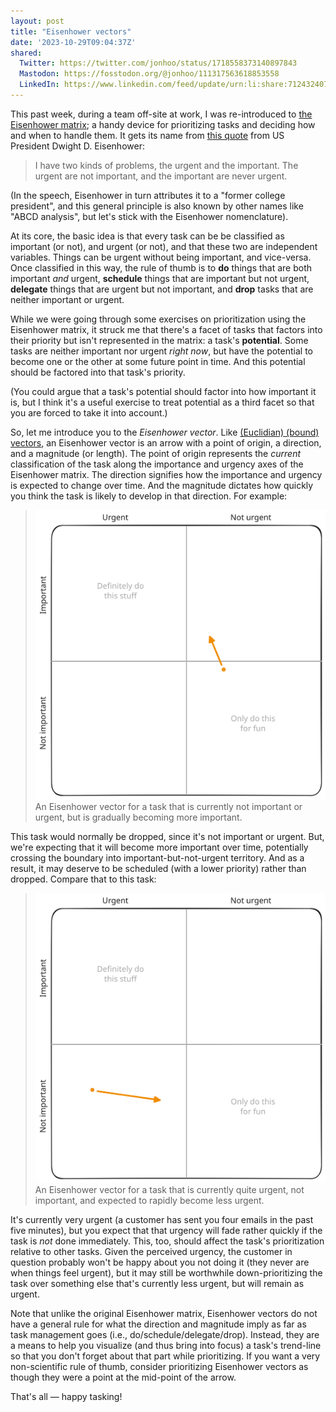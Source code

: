 ```yaml
---
layout: post
title: "Eisenhower vectors"
date: '2023-10-29T09:04:37Z'
shared:
  Twitter: https://twitter.com/jonhoo/status/1718558373140897843
  Mastodon: https://fosstodon.org/@jonhoo/111317563618853558
  LinkedIn: https://www.linkedin.com/feed/update/urn:li:share:7124324078546542592/
---
```


This past week, during a team off-site at work, I was re-introduced to
[the Eisenhower matrix]; a handy device for prioritizing tasks and
deciding how and when to handle them. It gets its name from [this quote]
from US President Dwight D. Eisenhower:

> I have two kinds of problems, the urgent and the important.
> The urgent are not important, and the important are never urgent.

(In the speech, Eisenhower in turn attributes it to a "former college
president", and this general principle is also known by other names like
"ABCD analysis", but let's stick with the Eisenhower nomenclature).

At its core, the basic idea is that every task can be be classified as
important (or not), and urgent (or not), and that these two are
independent variables. Things can be urgent without being important, and
vice-versa. Once classified in this way, the rule of thumb is to **do**
things that are both important _and_ urgent, **schedule** things that
are important but not urgent, **delegate** things that are urgent but
not important, and **drop** tasks that are neither important or urgent.

While we were going through some exercises on prioritization using the
Eisenhower matrix, it struck me that there's a facet of tasks that
factors into their priority but isn't represented in the matrix: a
task's **potential**. Some tasks are neither important nor urgent _right
now_, but have the potential to become one or the other at some future
point in time. And this potential should be factored into that task's
priority.

(You could argue that a task's potential should factor into how
important it is, but I think it's a useful exercise to treat potential
as a third facet so that you are forced to take it into account.)

So, let me introduce you to the _Eisenhower vector_. Like [(Euclidian)
(bound) vectors][vec], an Eisenhower vector is an arrow with a point of
origin, a direction, and a magnitude (or length). The point of origin
represents the _current_ classification of the task along the importance
and urgency axes of the Eisenhower matrix. The direction signifies how
the importance and urgency is expected to change over time. And the
magnitude dictates how quickly you think the task is likely to develop
in that direction. For example:

> ![Eisenhower vector for a task whose origin is not urgent or important, but is trending towards important](gfx/eisenhower-vector-more.svg)
> An Eisenhower vector for a task that is currently not important or
> urgent, but is gradually becoming more important.

This task would normally be dropped, since it's not important or urgent.
But, we're expecting that it will become more important over time,
potentially crossing the boundary into important-but-not-urgent
territory. And as a result, it may deserve to be scheduled (with a lower
priority) rather than dropped. Compare that to this task:

> ![Eisenhower vector for a task whose origin is urgent, not important, and rapidly trending towards less urgent](gfx/eisenhower-vector-less.svg)
> An Eisenhower vector for a task that is currently quite urgent, not
> important, and expected to rapidly become less urgent.

It's currently very urgent (a customer has sent you four emails in the
past five minutes), but you expect that that urgency will fade rather
quickly if the task is _not_ done immediately. This, too, should affect
the task's prioritization relative to other tasks. Given the perceived
urgency, the customer in question probably won't be happy about you not
doing it (they never are when things feel urgent), but it may still be
worthwhile down-prioritizing the task over something else that's
currently less urgent, but will remain as urgent.

Note that unlike the original Eisenhower matrix, Eisenhower vectors do
not have a general rule for what the direction and magnitude imply as
far as task management goes (i.e., do/schedule/delegate/drop). Instead,
they are a means to help you visualize (and thus bring into focus) a
task's trend-line so that you don't forget about that part while
prioritizing. If you want a very non-scientific rule of thumb, consider
prioritizing Eisenhower vectors as though they were a point at the
mid-point of the arrow.

That's all &mdash; happy tasking!

[the Eisenhower matrix]: https://todoist.com/productivity-methods/eisenhower-matrix
[this quote]: https://www.presidency.ucsb.edu/documents/address-the-second-assembly-the-world-council-churches-evanston-illinois
[vec]: https://en.wikipedia.org/wiki/Euclidean_vector
